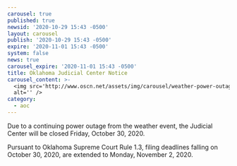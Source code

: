 ```yaml
---
carousel: true
published: true
newsid: '2020-10-29 15:43 -0500'
layout: carousel
publish: '2020-10-29 15:43 -0500'
expire: '2020-11-01 15:43 -0500'
system: false
news: true
carousel_expire: '2020-11-01 15:43 -0500'
title: Oklahoma Judicial Center Notice
carousel_content: >-
  <img src='http://www.oscn.net/assets/img/carousel/weather-power-outage.jpg'
  alt='' />
category:
  - aoc
---
```

Due to a continuing power outage from the weather event, the Judicial Center will be closed Friday, October 30, 2020.

Pursuant to Oklahoma Supreme Court Rule 1.3, filing deadlines falling on October 30, 2020, are extended to Monday, November 2, 2020.
